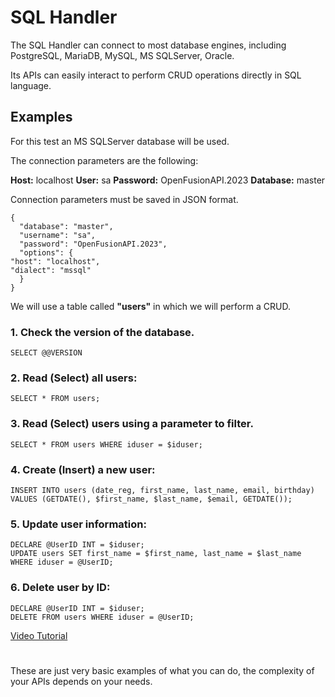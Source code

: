 # SQL Handler
The SQL Handler can connect to most database engines, including PostgreSQL, MariaDB, MySQL, MS SQLServer, Oracle.

Its APIs can easily interact to perform CRUD operations directly in SQL language.
 
## Examples
For this test an MS SQLServer database will be used.

The connection parameters are the following:

**Host:** localhost
**User:** sa
**Password:** OpenFusionAPI.2023
**Database:** master

Connection parameters must be saved in JSON format.

	{
	  "database": "master",
	  "username": "sa",
	  "password": "OpenFusionAPI.2023",
	  "options": {
    "host": "localhost",
    "dialect": "mssql"
	  }
	}

We will use a table called **"users"** in which we will perform a CRUD.


### 1. Check the version of the database.

	SELECT @@VERSION 

### 2. Read (Select) all users:

	SELECT * FROM users;

### 3. Read (Select) users using a parameter to filter.

	SELECT * FROM users WHERE iduser = $iduser;

### 4. Create (Insert) a new user:

	INSERT INTO users (date_reg, first_name, last_name, email, birthday) VALUES (GETDATE(), $first_name, $last_name, $email, GETDATE());  

### 5. Update user information:

	DECLARE @UserID INT = $iduser;
	UPDATE users SET first_name = $first_name, last_name = $last_name WHERE iduser = @UserID;


### 6. Delete user by ID:

	DECLARE @UserID INT = $iduser;
	DELETE FROM users WHERE iduser = @UserID;

[Video Tutorial](https://youtu.be/av52Gfkegys)

#
These are just very basic examples of what you can do, the complexity of your APIs depends on your needs.